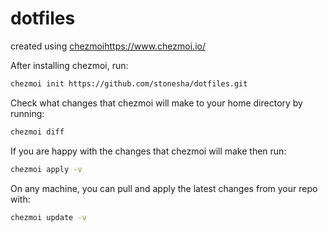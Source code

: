 # dotfiles

created using [chezmoi](https://www.chezmoi.io/)https://www.chezmoi.io/

After installing chezmoi, run:
```bash
chezmoi init https://github.com/stonesha/dotfiles.git
```
Check what changes that chezmoi will make to your home directory by running:
```bash
chezmoi diff
```
If you are happy with the changes that chezmoi will make then run:
```bash
chezmoi apply -v
```
On any machine, you can pull and apply the latest changes from your repo with:
```bash
chezmoi update -v
```
